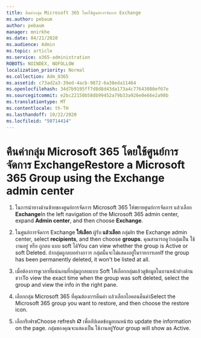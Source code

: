 ```yaml
---
title: คืนค่ากลุ่ม Microsoft 365 โดยใช้ศูนย์การจัดการ Exchange
ms.author: pebaum
author: pebaum
manager: mnirkhe
ms.date: 04/21/2020
ms.audience: Admin
ms.topic: article
ms.service: o365-administration
ROBOTS: NOINDEX, NOFOLLOW
localization_priority: Normal
ms.collection: Adm_O365
ms.assetid: c73ad2a3-39ed-4acb-9872-6a38eda11464
ms.openlocfilehash: 34d7b9195ff7d8d8d43da173a4c77643080ef67e
ms.sourcegitcommit: e2bc22150b58db99452a79b33a926e0e66e2a98b
ms.translationtype: MT
ms.contentlocale: th-TH
ms.lasthandoff: 10/22/2020
ms.locfileid: "50714414"
---
```

# <a name="restore-a-microsoft-365-group-using-the-exchange-admin-center"></a><span data-ttu-id="5a973-102">คืนค่ากลุ่ม Microsoft 365 โดยใช้ศูนย์การจัดการ Exchange</span><span class="sxs-lookup"><span data-stu-id="5a973-102">Restore a Microsoft 365 Group using the Exchange admin center</span></span>

1. <span data-ttu-id="5a973-103">ในการนําทางด้านซ้ายของศูนย์การจัดการ Microsoft 365 ให้ขยายศูนย์การจัดการ แล้วเลือก **Exchange**</span><span class="sxs-lookup"><span data-stu-id="5a973-103">In the left navigation of the Microsoft 365 admin center, expand **Admin center**, and then choose **Exchange**.</span></span>
    
2. <span data-ttu-id="5a973-104">ในศูนย์การจัดการ Exchange **ให้เลือก** ผู้รับ **แล้วเลือก** กลุ่ม</span><span class="sxs-lookup"><span data-stu-id="5a973-104">In the Exchange admin center, select **recipients**, and then choose **groups**.</span></span> <span data-ttu-id="5a973-105">คุณสามารถดูว่ากลุ่มเป็น ใช้งานอยู่ หรือ ถูกลบ แบบ soft ได้</span><span class="sxs-lookup"><span data-stu-id="5a973-105">You can view whether the group is Active or soft Deleted.</span></span> <span data-ttu-id="5a973-106">ถ้ากลุ่มถูกลบอย่างถาวร กลุ่มนั้นจะไม่แสดงอยู่ในรายการเลย</span><span class="sxs-lookup"><span data-stu-id="5a973-106">If the group has been permanently deleted, it won't be listed at all.</span></span>
    
3. <span data-ttu-id="5a973-107">เมื่อต้องการดูเวลาที่แน่นอนที่กลุ่มถูกลบแบบ Soft ให้เลือกกลุ่มแล้วดูข้อมูลในบานหน้าต่างด้านขวา</span><span class="sxs-lookup"><span data-stu-id="5a973-107">To view the exact time when the group was soft deleted, select the group and view the info in the right pane.</span></span>
    
4. <span data-ttu-id="5a973-108">เลือกกลุ่ม Microsoft 365 ที่คุณต้องการคืนค่า แล้วเลือกไอคอนคืนค่า</span><span class="sxs-lookup"><span data-stu-id="5a973-108">Select the Microsoft 365 group you want to restore, and then choose the restore icon.</span></span>
    
5. <span data-ttu-id="5a973-109">เลือกรีเฟรช</span><span class="sxs-lookup"><span data-stu-id="5a973-109">Choose refresh</span></span> ![ไอคอนรีเฟรช](media/6464df90-2a91-4c1f-92a6-9a38c7696ac3.gif) <span data-ttu-id="5a973-111">เพื่ออัปเดตข้อมูลบนหน้า</span><span class="sxs-lookup"><span data-stu-id="5a973-111">to update the information on the page.</span></span> <span data-ttu-id="5a973-112">กลุ่มของคุณจะแสดงเป็น ใช้งานอยู่</span><span class="sxs-lookup"><span data-stu-id="5a973-112">Your group will show as Active.</span></span> 
    

